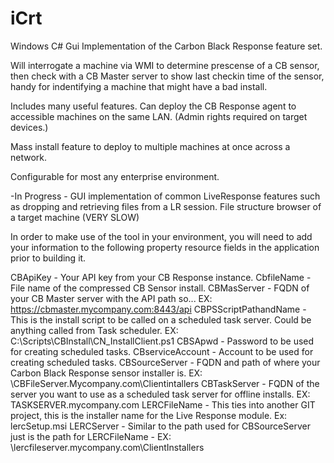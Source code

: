 # iCrt
Windows C# Gui Implementation of the Carbon Black Response feature set.

Will interrogate a machine via WMI to determine prescense of a CB sensor, then check with a CB Master server to show last checkin time of the sensor, handy for indentifying a machine that might have a bad install. 

Includes many useful features.  Can deploy the CB Response agent to accessible machines on the same LAN.  (Admin rights required on target devices.)  

Mass install feature to deploy to multiple machines at once across a network.  

Configurable for most any enterprise environment.

-In Progress - GUI implementation of common LiveResponse features such as dropping and retrieving files from a LR session.
  File structure browser of a target machine (VERY SLOW)
  
  In order to make use of the tool in your environment, you will need to add your information to the following property resource fields in the application prior to building it.
  
CBApiKey - Your API key from your CB Response instance.
CbfileName - File name of the compressed CB Sensor install.
CBMasServer - FQDN of your CB Master server with the API path so... EX: https://cbmaster.mycompany.com:8443/api
CBPSScriptPathandName - This is the install script to be called on a scheduled task server.  Could be anything called from Task scheduler. EX: C:\Scripts\CBInstall\CN_InstallClient.ps1
CBSApwd - Password to be used for creating scheduled tasks.
CBserviceAccount - Account to be used for creating scheduled tasks.
CBSourceServer - FQDN and path of where your Carbon Black Response sensor installer is.  EX: \\CBFileServer.Mycompany.com\Clientintallers
CBTaskServer - FQDN of the server you want to use as a scheduled task server for offline installs.  EX: TASKSERVER.mycompany.com
LERCFileName - This ties into another GIT project, this is the installer name for the Live Response module. Ex: lercSetup.msi
LERCServer - Similar to the path used for CBSourceServer just is the path for LERCFileName - EX: \\lercfileserver.mycompany.com\ClientInstallers
  
